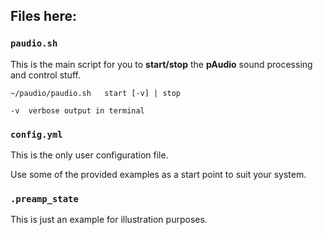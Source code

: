 ## Files here:


### `paudio.sh`

This is the main script for you to **start/stop** the **pAudio** sound processing and control stuff.

    ~/paudio/paudio.sh   start [-v] | stop

    -v  verbose output in terminal

### `config.yml`

This is the only user configuration file. 

Use some of the provided examples as a start point to suit your system.

### `.preamp_state`

This is just an example for illustration purposes.

